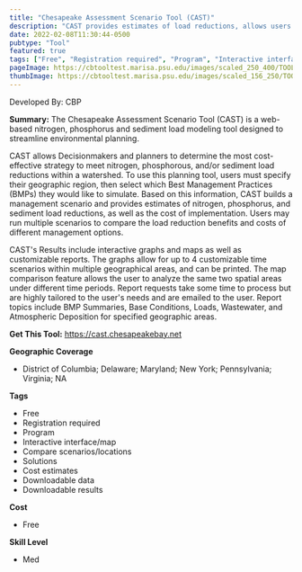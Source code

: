 ```yaml
---
title: "Chesapeake Assessment Scenario Tool (CAST)"
description: "CAST provides estimates of load reductions, allows users to understand which BMPs provide the greatest load reduction benefit, the extent to which these BMPs can be implemented, and the cost of these BMPs."
date: 2022-02-08T11:30:44-0500
pubtype: "Tool"
featured: true
tags: ["Free", "Registration required", "Program", "Interactive interface/map", "Compare scenarios/locations", "Solutions", "Cost estimates", "Downloadable data", "Downloadable results"]
pageImage: https://cbtooltest.marisa.psu.edu/images/scaled_250_400/TOOLID_47.0_ScreenCapture-1.png
thumbImage: https://cbtooltest.marisa.psu.edu/images/scaled_156_250/TOOLID_47.0_ScreenCapture-1.png
---
```

Developed By: CBP

**Summary:** The Chesapeake Assessment Scenario Tool (CAST) is a web-based nitrogen, phosphorus and sediment load modeling tool designed to streamline environmental planning. 

CAST allows Decisionmakers and planners to determine the most cost-effective strategy to meet nitrogen, phosphorous, and/or sediment load reductions within a watershed. To use this planning tool, users must specify their geographic region, then select which Best Management Practices (BMPs) they would like to simulate. Based on this information, CAST builds a management scenario and provides estimates of nitrogen, phosphorus, and sediment load reductions, as well as the cost of implementation. Users may run multiple scenarios to compare the load reduction benefits and costs of different management options. 

CAST's Results include interactive graphs and maps as well as customizable reports. The graphs allow for up to 4 customizable time scenarios within multiple geographical areas, and can be printed. The map comparison feature allows the user to analyze the same two spatial areas under different time periods. Report requests take some time to process but are highly tailored to the user's needs and are emailed to the user. Report topics include BMP Summaries, Base Conditions, Loads, Wastewater, and Atmospheric Deposition for specified geographic areas.


__**Get This Tool:**__ https://cast.chesapeakebay.net


__**Geographic Coverage**__
- District of Columbia; Delaware; Maryland; New York; Pennsylvania; Virginia; NA

__**Tags**__
-  Free
-  Registration required
-  Program
-  Interactive interface/map
-  Compare scenarios/locations
-  Solutions
-  Cost estimates
-  Downloadable data
-  Downloadable results

__**Cost**__
- Free

__**Skill Level**__
- Med
